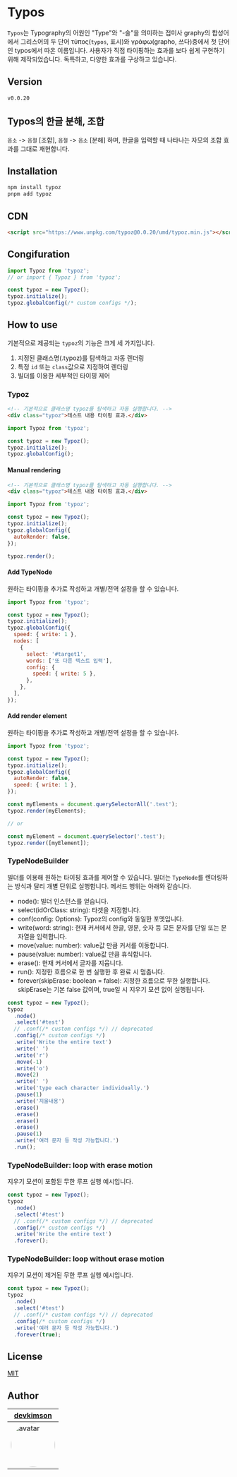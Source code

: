 # Typos

`Typos`는 Typography의 어원인 "Type"와 "-술"을 의미하는 접미사 graphy의 합성어에서 그리스어의 두 단어 τύπος(`typos`, 표시)와 γράφω(grapho, 쓰다)중에서 첫 단어인 typos에서 따온 이름입니다. 사용자가 직접 타이핑하는 효과를 보다 쉽게 구현하기 위해 제작되었습니다. 독특하고, 다양한 효과를 구상하고 있습니다.

## Version

`v0.0.20`

## Typos의 한글 분해, 조합

`음소` -> `음절` \[조합\], `음절` -> `음소` \[분해\] 하며, 한글을 입력할 때 나타나는 자모의 조합 효과를 그대로 재현합니다.

## Installation

```bash
npm install typoz
pnpm add typoz
```

## CDN

```html
<script src="https://www.unpkg.com/typoz@0.0.20/umd/typoz.min.js"></script>
```

## Congifuration

```javascript
import Typoz from 'typoz';
// or import { Typoz } from 'typoz';

const typoz = new Typoz();
typoz.initialize();
typoz.globalConfig(/* custom configs */);
```

## How to use

기본적으로 제공되는 `typoz`의 기능은 크게 세 가지입니다.

1. 지정된 클래스명(.typoz)를 탐색하고 자동 렌더링
2. 특정 `id` 또는 `class`값으로 지정하여 렌더링
3. 빌더를 이용한 세부적인 타이핑 제어

### Typoz

```html
<!-- 기본적으로 클래스명 typoz를 탐색하고 자동 실행합니다. -->
<div class="typoz">테스트 내용 타이핑 효과.</div>
```

```javascript
import Typoz from 'typoz';

const typoz = new Typoz();
typoz.initialize();
typoz.globalConfig();
```

#### Manual rendering

```html
<!-- 기본적으로 클래스명 typoz를 탐색하고 자동 실행합니다. -->
<div class="typoz">테스트 내용 타이핑 효과.</div>
```

```javascript
import Typoz from 'typoz';

const typoz = new Typoz();
typoz.initialize();
typoz.globalConfig({
  autoRender: false,
});

typoz.render();
```

#### Add TypeNode

원하는 타이핑을 추가로 작성하고 개별/전역 설정을 할 수 있습니다.

```javascript
import Typoz from 'typoz';

const typoz = new Typoz();
typoz.initialize();
typoz.globalConfig({
  speed: { write: 1 },
  nodes: [
    {
      select: '#target1',
      words: ['또 다른 텍스트 입력'],
      config: {
        speed: { write: 5 },
      },
    },
  ],
});
```

#### Add render element

원하는 타이핑을 추가로 작성하고 개별/전역 설정을 할 수 있습니다.

```javascript
import Typoz from 'typoz';

const typoz = new Typoz();
typoz.initialize();
typoz.globalConfig({
  autoRender: false,
  speed: { write: 1 },
});

const myElements = document.querySelectorAll('.test');
typoz.render(myElements);

// or

const myElement = document.querySelector('.test');
typoz.render([myElement]);
```

### TypeNodeBuilder

빌더를 이용해 원하는 타이핑 효과를 제어할 수 있습니다. 빌더는 `TypeNode`를 렌더링하는 방식과 달리 개별 단위로 실행합니다. 메서드 행위는 아래와 같습니다.

- node(): 빌더 인스턴스를 얻습니다.
- select(idOrClass: string): 타겟을 지정합니다.
- conf(config: Options): Typoz의 config와 동일한 포멧입니다.
- write(word: string): 현재 커서에서 한글, 영문, 숫자 등 모든 문자를 단일 또는 문자열을 입력합니다.
- move(value: number): value값 만큼 커서를 이동합니다.
- pause(value: number): value값 만큼 휴식합니다.
- erase(): 현재 커서에서 글자를 지웁니다.
- run(): 지정한 흐름으로 한 번 실행한 후 완료 시 멈춥니다.
- forever(skipErase: boolean = false): 지정한 흐름으로 무한 실행합니다. skipErase는 기본 false 값이며, true일 시 지우기 모션 없이 실행됩니다.

```javascript
const typoz = new Typoz();
typoz
  .node()
  .select('#test')
  // .conf(/* custom configs */) // deprecated
  .config(/* custom configs */)
  .write('Write the entire text')
  .write(' ')
  .write('r')
  .move(-1)
  .write('o')
  .move(2)
  .write(' ')
  .write('type each character individually.')
  .pause(1)
  .write('지울내용')
  .erase()
  .erase()
  .erase()
  .erase()
  .pause(1)
  .write('여러 문자 등 작성 가능합니다.')
  .run();
```

### TypeNodeBuilder: loop with erase motion

지우기 모션이 포함된 무한 루프 실행 예시입니다.

```javascript
const typoz = new Typoz();
typoz
  .node()
  .select('#test')
  // .conf(/* custom configs */) // deprecated
  .config(/* custom configs */)
  .write('Write the entire text')
  .forever();
```

### TypeNodeBuilder: loop without erase motion

지우기 모션이 제거된 무한 루프 실행 예시입니다.

```javascript
const typoz = new Typoz();
typoz
  .node()
  .select('#test')
  // .conf(/* custom configs */) // deprecated
  .config(/* custom configs */)
  .write('여러 문자 등 작성 가능합니다.')
  .forever(true);
```

## License

[MIT](https://github.com/AnyRequest/typoz/blob/main/LICENSE)

## Author

| [devkimson](https://github.com/kkn1125)                                                                                         |
| ------------------------------------------------------------------------------------------------------------------------------- |
| <img src="https://avatars.githubusercontent.com/u/71887242?v=4" alt="avatar" width="100" style="border-radius: 9999999999px" /> |
